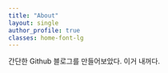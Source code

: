 ```yaml
---
title: "About"
layout: single
author_profile: true
classes: home-font-lg
---
```


간단한 Github 블로그를 만들어보았다. 이거 내꺼다.